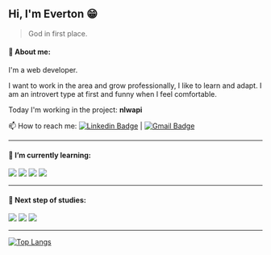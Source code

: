 ## Hi, I'm Everton :grin:
> God in first place.

#### :raising_hand: About me:
<p>I'm a web developer.</p>
<p>
  I want to work in the area and grow professionally, I like to learn and adapt. I am an introvert type at first and funny when I feel comfortable.
</p>

Today I'm working in the project: **nlwapi**

:mailbox: How to reach me: [![Linkedin Badge](https://img.shields.io/badge/-EvertonLopes-blue?style=flat-square&logo=Linkedin&logoColor=white&link=https://www.linkedin.com/in/everton-lopes-costa)](https://www.linkedin.com/in/everton-lopes-costa) | [![Gmail Badge](https://img.shields.io/badge/-evertonlopescosta87@gmail.com-c14438?style=flat-square&logo=Gmail&logoColor=white&link=mailto:evertonlopescosta87@gmail.com)](mailto:evertonlopescosta87@gmail.com)

<hr></hr>

#### :green_book: I’m currently learning:
![](https://img.shields.io/badge/_-HTML5-critical?style=flat-square)
![](https://img.shields.io/badge/_-CSS3-blue?style=flat-square)
![](https://img.shields.io/badge/_-Javascript-yellow?style=flat-square)
![](https://img.shields.io/badge/_-Git-red?style=flat-square)

___

#### :blue_book: Next step of studies:
![](https://img.shields.io/badge/_-Node.JS-brightgreen?style=flat-square)
![](https://img.shields.io/badge/_-React.JS-blue?style=flat-square)
![](https://img.shields.io/badge/_-Typescript-informational?style=flat-square)

___

[![Top Langs](https://github-readme-stats.vercel.app/api/top-langs/?username=evertonlopesc&layout=compact&theme=tokyonight)](https://github.com/anuraghazra/github-readme-stats)
